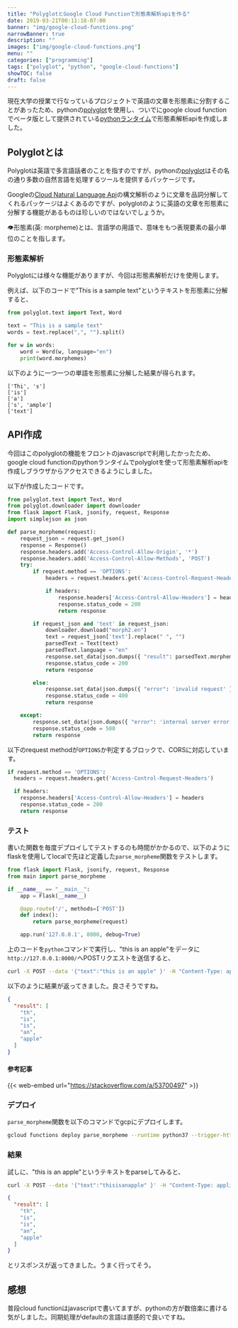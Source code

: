 ```yaml
---
title: "PolyglotとGoogle Cloud Functionで形態素解析apiを作る"
date: 2019-03-21T00:11:18-07:00
banner: "img/google-cloud-functions.png"
narrowBanner: true
description: ""
images: ["img/google-cloud-functions.png"]
menu: ""
categories: ["programming"]
tags: ["polyglot", "python", "google-cloud-functions"]
showTOC: false
draft: false
---
```


現在大学の授業で行なっているプロジェクトで英語の文章を形態素に分割することがあったため、pythonの[polyglot](https://polyglot.readthedocs.io/en/latest/Installation.html)を使用し、ついでにgoogle cloud functionでベータ版として提供されている[pythonランタイム](https://cloud.google.com/functions/docs/concepts/python-runtime)で形態素解析apiを作成しました。

<!--more-->

## Polyglotとは

Polyglotは英語で多言語話者のことを指すのですが、pythonの[polyglot](https://polyglot.readthedocs.io/en/latest/Installation.html)はその名の通り多数の自然言語を処理するツールを提供するパッケージです。

Googleの[Cloud Natural Language Api](https://cloud.google.com/natural-language/)の構文解析のように文章を品詞分解してくれるパッケージはよくあるのですが、polyglotのように英語の文章を形態素に分解する機能があるものは珍しいのではないでしょうか。

:eye:形態素(英: morpheme)とは、言語学の用語で、意味をもつ表現要素の最小単位のことを指します。


### 形態素解析
Polyglotには様々な機能がありますが、今回は形態素解析だけを使用します。

例えば、以下のコードで"This is a sample text"というテキストを形態素に分解すると、

```python
from polyglot.text import Text, Word

text = "This is a sample text"
words = text.replace(",", "").split()

for w in words:
    word = Word(w, language="en")
    print(word.morphemes)
```

以下のように一つ一つの単語を形態素に分解した結果が得られます。

```text
['Thi', 's']
['is']
['a']
['s', 'ample']
['text']
```

## API作成

今回はこのpolyglotの機能をフロントのjavascriptで利用したかったため、google cloud functionのpythonランタイムでpolyglotを使って形態素解析apiを作成しブラウザからアクセスできるようにしました。

以下が作成したコードです。

```python
from polyglot.text import Text, Word
from polyglot.downloader import downloader
from flask import Flask, jsonify, request, Response
import simplejson as json

def parse_morpheme(request):
    request_json = request.get_json()
    response = Response()
    response.headers.add('Access-Control-Allow-Origin', '*')
    response.headers.add('Access-Control-Allow-Methods', 'POST')
    try:
        if request.method == 'OPTIONS':
            headers = request.headers.get('Access-Control-Request-Headers')

            if headers:
                response.headers['Access-Control-Allow-Headers'] = headers
                response.status_code = 200
                return response

        if request_json and 'text' in request_json:
            downloader.download("morph2.en")
            text = request_json['text'].replace(" ", "")
            parsedText = Text(text)
            parsedText.language = "en"
            response.set_data(json.dumps({ "result": parsedText.morphemes }))
            response.status_code = 200
            return response

        else:
            response.set_data(json.dumps({ "error": 'invalid request' }))
            response.status_code = 400
            return response

    except:
        response.set_data(json.dumps({ "error": 'internal server error' }))
        response.status_code = 500
        return response

```

以下のrequest methodが`OPTIONS`か判定するブロックで、CORSに対応しています。

```python
if request.method == 'OPTIONS':
  headers = request.headers.get('Access-Control-Request-Headers')

  if headers:
    response.headers['Access-Control-Allow-Headers'] = headers
    response.status_code = 200
    return response
```

### テスト

書いた関数を毎度デプロイしてテストするのも時間がかかるので、以下のようにflaskを使用してlocalで先ほど定義した`parse_morpheme`関数をテストします。

```python
from flask import Flask, jsonify, request, Response
from main import parse_morpheme

if __name__ == "__main__":
    app = Flask(__name__)

    @app.route('/', methods=['POST'])
    def index():
        return parse_morpheme(request)

    app.run('127.0.0.1', 8000, debug=True)
```

上のコードを`python`コマンドで実行し、"this is an apple"をデータに`http://127.0.0.1:8000/`へPOSTリクエストを送信すると、

```bash
curl -X POST --data '{"text":"this is an apple" }' -H "Content-Type: application/json" http://127.0.0.1:8000/ | jq .
```

以下のように結果が返ってきました。良さそうですね。

```json
{
  "result": [
    "th",
    "is",
    "is",
    "an",
    "apple"
  ]
}
```

#### 参考記事
{{< web-embed url="https://stackoverflow.com/a/53700497" >}}

### デプロイ

`parse_morpheme`関数を以下のコマンドでgcpにデプロイします。

```bash
gcloud functions deploy parse_morpheme --runtime python37 --trigger-http
```

### 結果

試しに、"this is an apple"というテキストをparseしてみると、

```bash
curl -X POST --data '{"text":"thisisanapple" }' -H "Content-Type: application/json" https:cloud-functions-endpoint/parse_morpheme | jq .
```

```json
{
  "result": [
    "th",
    "is",
    "is",
    "an",
    "apple"
  ]
}
```

とリスポンスが返ってきました。うまく行ってそう。

## 感想
普段cloud functionはjavascriptで書いてますが、pythonの方が数倍楽に書ける気がしました。同期処理がdefaultの言語は直感的で良いですね。

